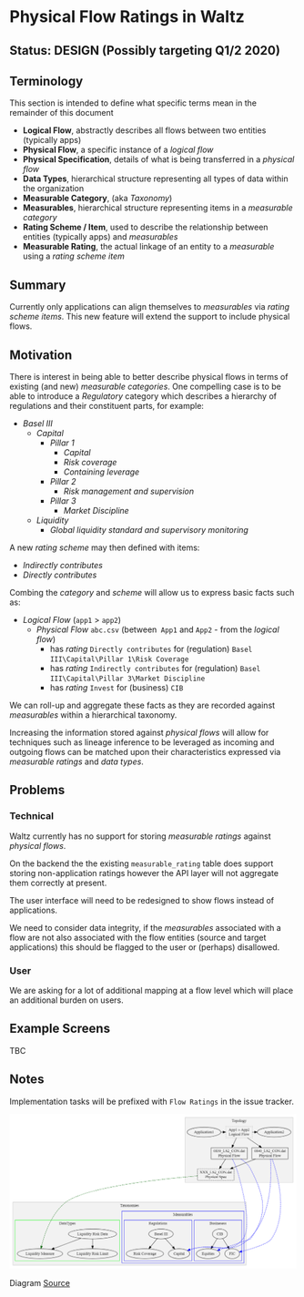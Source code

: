 # Physical Flow Ratings in Waltz

## Status: DESIGN  (Possibly targeting Q1/2 2020)

## Terminology
This section is intended to define what specific terms mean in the remainder of this document

- **Logical Flow**, abstractly describes all flows between two entities (typically apps) 
- **Physical Flow**, a specific instance of a _logical flow_
- **Physical Specification**, details of what is being transferred in a _physical flow_
- **Data Types**, hierarchical structure representing all types of data within the organization
- **Measurable Category**, (aka _Taxonomy_) 
- **Measurables**, hierarchical structure representing items in a _measurable category_ 
- **Rating Scheme / Item**, used to describe the relationship between entities (typically apps) and _measurables_
- **Measurable Rating**, the actual linkage of an entity to a _measurable_ using a _rating scheme item_


## Summary
Currently only applications can align themselves to _measurables_ via _rating scheme items_.  This new
feature will extend the support to include physical flows.


## Motivation
There is interest in being able to better describe physical flows in terms of existing (and new) _measurable categories_.
One compelling case is to be able to introduce a _Regulatory_ category which describes a hierarchy of regulations and their 
constituent parts, for example:

- _Basel III_
  - _Capital_
    - _Pillar 1_
      - _Capital_
      - _Risk coverage_
      - _Containing leverage_
    - _Pillar 2_
      - _Risk management and supervision_
    - _Pillar 3_
      - _Market Discipline_
  - _Liquidity_
    - _Global liquidity standard and supervisory monitoring_

A new _rating scheme_ may then defined with items:

- _Indirectly contributes_
- _Directly contributes_

Combing the _category_ and _scheme_ will allow us to express basic facts such as:

- _Logical Flow_ (`app1` > `app2`)
  - _Physical Flow_ `abc.csv` (between` App1` and `App2` - from the _logical flow_) 
    - has _rating_ `Directly contributes` for (regulation) `Basel III\Capital\Pillar 1\Risk Coverage`
    - has _rating_ `Indirectly contributes` for (regulation) `Basel III\Capital\Pillar 3\Market Discipline`
    - has _rating_ `Invest` for (business) `CIB`
  
We can roll-up and aggregate these facts as they are recorded against _measurables_ within a hierarchical taxonomy.

Increasing the information stored against _physical flows_ will allow for techniques such as lineage inference to 
be leveraged as incoming and outgoing flows can be matched upon their characteristics expressed via  _measurable ratings_ 
and _data types_.


## Problems

### Technical

Waltz currently has no support for storing _measurable ratings_ against _physical flows_.

On the backend the the existing `measurable_rating` table does support storing non-application ratings however the API 
layer will not aggregate them correctly at present.

The user interface will need to be redesigned to show flows instead of applications.  

We need to consider data integrity, if the _measurables_ associated with a flow are not also associated with the flow 
entities (source and target applications) this should be flagged to the user or (perhaps) disallowed.


### User

We are asking for a lot of additional mapping at a flow level which will place an additional burden on users.  




## Example Screens

TBC

## Notes

Implementation tasks will be prefixed with `Flow Ratings` in the issue tracker.

![Conceptual Diagram](images/physical_flow_ratings.png)

Diagram [Source](images/physical_flow_ratings.gv)

